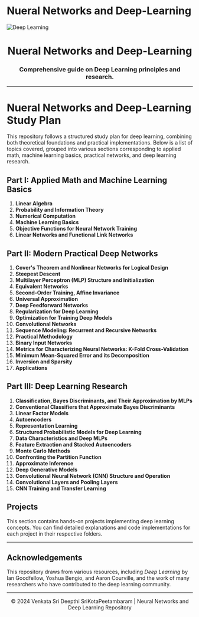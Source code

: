 # Nueral Networks and Deep-Learning
![Deep Learning](https://miro.medium.com/v2/resize:fit:1400/0*5s_Qb1Ed53Nc9iLo.gif)
<h1 align="center">Nueral Networks and Deep-Learning</h1>
<h3 align="center">Comprehensive guide on Deep Learning principles and research.</h3>

---
# Nueral Networks and Deep-Learning Study Plan

This repository follows a structured study plan for deep learning, combining both theoretical foundations and practical implementations. Below is a list of topics covered, grouped into various sections corresponding to applied math, machine learning basics, practical networks, and deep learning research.

## Part I: Applied Math and Machine Learning Basics

1. **Linear Algebra**
2. **Probability and Information Theory**
3. **Numerical Computation**
4. **Machine Learning Basics**
5. **Objective Functions for Neural Network Training**
6. **Linear Networks and Functional Link Networks**

## Part II: Modern Practical Deep Networks

1. **Cover's Theorem and Nonlinear Networks for Logical Design**
2. **Steepest Descent**
3. **Multilayer Perceptron (MLP) Structure and Initialization**
4. **Equivalent Networks**
5. **Second-Order Training, Affine Invariance**
6. **Universal Approximation**
7. **Deep Feedforward Networks**
8. **Regularization for Deep Learning**
9. **Optimization for Training Deep Models**
10. **Convolutional Networks**
11. **Sequence Modeling: Recurrent and Recursive Networks**
12. **Practical Methodology**
13. **Binary Input Networks**
14. **Metrics for Characterizing Neural Networks: K-Fold Cross-Validation**
15. **Minimum Mean-Squared Error and its Decomposition**
16. **Inversion and Sparsity**
17. **Applications**

## Part III: Deep Learning Research

1. **Classification, Bayes Discriminants, and Their Approximation by MLPs**
2. **Conventional Classifiers that Approximate Bayes Discriminants**
3. **Linear Factor Models**
4. **Autoencoders**
5. **Representation Learning**
6. **Structured Probabilistic Models for Deep Learning**
7. **Data Characteristics and Deep MLPs**
8. **Feature Extraction and Stacked Autoencoders**
9. **Monte Carlo Methods**
10. **Confronting the Partition Function**
11. **Approximate Inference**
12. **Deep Generative Models**
13. **Convolutional Neural Network (CNN) Structure and Operation**
14. **Convolutional Layers and Pooling Layers**
15. **CNN Training and Transfer Learning**

## Projects
This section contains hands-on projects implementing deep learning concepts. 
You can find detailed explanations and code implementations for each project in their respective folders.

---

## Acknowledgements
This repository draws from various resources, including *Deep Learning* by Ian Goodfellow, Yoshua Bengio, and Aaron Courville, and the work of many researchers who have contributed to the deep learning community.

---

<p align="center">&copy; 2024 Venkata Sri Deepthi SriKotaPeetambaram | Neural Networks and Deep Learning Repository</p>
